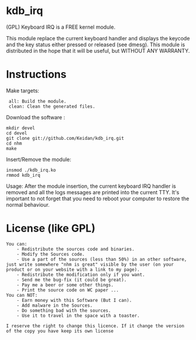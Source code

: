 kdb_irq
===

(GPL) Keyboard IRQ is a FREE kernel module.


This module replace the current keyboard handler and displays the keycode and  the key status either pressed or released (see dmesg).
This module is distributed in the hope that it will be useful, but WITHOUT ANY WARRANTY.



Instructions
============


Make targets:

     all: Build the module.
     clean: Clean the generated files.


Download the software :

	mkdir devel
	cd devel
	git clone git://github.com/Keidan/kdb_irq.git
	cd nhm
	make


Insert/Remove the module:

	insmod ./kdb_irq.ko
	rmmod kdb_irq
	

Usage:
	After the module insertion, the current keyboard IRQ handler is removed and all the logs messages are printed into the current TTY.
	It's important to not forget that you need to reboot your computer to restore the normal behaviour.


License (like GPL)
==================

	You can:
		- Redistribute the sources code and binaries.
		- Modify the Sources code.
		- Use a part of the sources (less than 50%) in an other software, just write somewhere "nhm is great" visible by the user (on your product or on your website with a link to my page).
		- Redistribute the modification only if you want.
		- Send me the bug-fix (it could be great).
		- Pay me a beer or some other things.
		- Print the source code on WC paper ...
	You can NOT:
		- Earn money with this Software (But I can).
		- Add malware in the Sources.
		- Do something bad with the sources.
		- Use it to travel in the space with a toaster.
	
	I reserve the right to change this licence. If it change the version of the copy you have keep its own license


